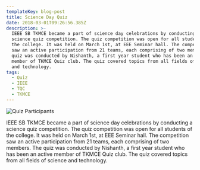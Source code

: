 ```yaml
---
templateKey: blog-post
title: Science Day Quiz
date: 2018-03-01T09:26:56.385Z
description: >-
  IEEE SB TKMCE became a part of science day celebrations by conducting a
  science quiz competition. The quiz competition was open for all students of
  the college. It was held on March 1st, at EEE Seminar hall. The competition
  saw an active participation from 21 teams, each comprising of two members. The
  quiz was conducted by Nishanth, a first year student who has been an active
  member of TKMCE Quiz club. The quiz covered topics from all fields of science
  and technology. 
tags:
  - Quiz
  - IEEE
  - TQC
  - TKMCE
---
```

![Quiz Participants](/img/sciencequiz.jpg)

IEEE SB TKMCE became a part of science day celebrations by conducting a science quiz competition. The quiz competition was open for all students of the college. It was held on March 1st, at EEE Seminar hall. The competition saw an active participation from 21 teams, each comprising of two members. The quiz was conducted by Nishanth, a first year student who has been an active member of TKMCE Quiz club. The quiz covered topics from all fields of science and technology.
